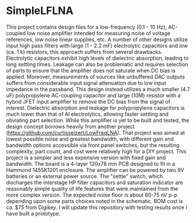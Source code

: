 # SimpleLFLNA

This project contains design files for a low-frequency (0.1 - 10 Hz), AC-coupled low noise amplifier intended for measuring noise of voltage references, low noise linear supplies, etc. A number of other designs utilize input high pass filters with large (1 - 2.2 mF) electrolytic capacitors and low (ca. 1 k) resistors, this approach suffers from several drawbacks. Electrolytic capacitors exhibit high levels of dielectric absorption, leading to long settling times. Leakage can also be problematic and requires selection of parts to ensure that the amplifier does not saturate when DC bias is applied. Moreover, measurements of sources like unbuffered DAC outputs suffers from considerable input signal attenuation due to low input impedance in the passband. This design instead utilizes a much smaller (4.7 uF) polypropylene AC-coupling capacitor and large (10M) resistor with a hybrid JFET input amplifier to remove the DC bias from the signal of interest. Dielectric absorption and leakage for polypropylene capacitors is much lower than that of Al electrolytics, allowing faster settling and obviating part selection.
While this amplifier is yet to be built and tested, the design concept borrows heavily from another project (https://github.com/curtisseizert/LowFreqLNA). That project was aimed at lowest possible noise and greatest bandwidth, with different gain and bandwidth options accessible via front panel switches, but the resulting complexity, part count, and cost were relatively high for a DIY project. This project is a simpler and less expensive version with fixed gain and bandwidth. The board is a 4-layer 120x78 mm PCB designed to fit in a Hammond 1455K1201 enclosure. The amplifier can be powered by two 9V batteries or an external power source. The "settle" switch, which discharges the interstage HP filter capacitors and saturation indicator are reasonably simple quality of life features that were maintained from the more complex version. The expected noise floor is about 60-75 nV p-p depending upon some parts choices noted in the schematic. BOM cost is ca. $75 from Digikey.
I will update this repository with testing results once I have built a prototype.

